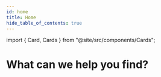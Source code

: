 ```yaml
---
id: home
title: Home
hide_table_of_contents: true
---
```


import { Card, Cards } from "@site/src/components/Cards";

# What can we help you find?

<Cards>
  <Card
    name="✨ Getting Started"
    url="tutorials/introduction"
    description="Get started with Buf in no time and revolutionize the way you work with Protocol Buffers."
  />
  <Card
    name="💨 Quick Start"
    url="installation"
    description="Download and install Buf on your machine in a few easy steps."
  />
  <Card
    name="🚘 Guides"
    url="tutorials/introduction"
    description="Learn Buf basics and the benefits of Schema Driven Development"
  />
  <Card
    name="📚 Manuals"
    url="manuals"
    description="Browse through the manuals and lean how to use Buf products."
  />
  <Card
    name="🔎 Reference"
    url="reference/buf/index"
    description="Browse through the CLI and API reference documentation."
  />
</Cards>
